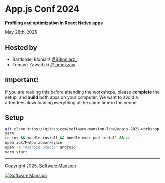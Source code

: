 # App.js Conf 2024

**Profiling and optimization in React Native apps**

May 28th, 2025

## Hosted by

- Bartłomiej Błoniarz [@BBloniarz_](https://x.com/BBloniarz_)
- Tomasz Zawadzki [@tomekzaw](https://twitter.com/tomekzaw_)

## Important!

If you are reading this before attending the workshops, please **complete** the setup, and **build** both apps on your computer. We want to avoid all attendees downloading everything at the same time in the venue.

## Setup

```sh
git clone https://github.com/software-mansion-labs/appjs-2025-workshop-performance
yarn
cd ios && bundle install && bundle exec pod install && cd ..
open ios/MyApp.xcworkspace
open -a "Android Studio" android
yarn start
```

---

Copyright 2025, [Software Mansion](https://swmansion.com/?utm_source=git&utm_medium=readme&utm_campaign=appjs-2024-workshop-optimization)

[![Software Mansion](https://logo.swmansion.com/logo?color=white&variant=desktop&width=200&tag=appjs-2024-workshop-optimization)](https://swmansion.com/?utm_source=git&utm_medium=readme&utm_campaign=appjs-2024-workshop-optimization)
